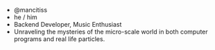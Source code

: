 - @mancitiss  
- he / him  
- Backend Developer, Music Enthusiast  
- Unraveling the mysteries of the micro-scale world in both computer programs and real life particles.  

<!---
Mancitiss/Mancitiss is a ✨ special ✨ repository because its `README.md` (this file) appears on your GitHub profile.
You can click the Preview link to take a look at your changes.
--->
